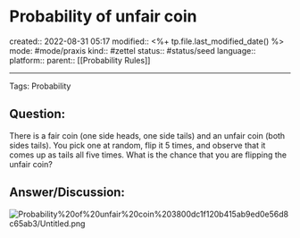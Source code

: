# Probability of unfair coin
created:: 2022-08-31 05:17
modified:: <%+ tp.file.last_modified_date() %>
mode: #mode/praxis 
kind:: #zettel 
status:: #status/seed
language:: 
platform::
parent:: [[Probability Rules]]
***

Tags: Probability

## Question:

There is a fair coin (one side heads, one side tails) and an unfair coin (both sides tails). You pick one at random, flip it 5 times, and observe that it comes up as tails all five times. What is the chance that you are flipping the unfair coin?

## Answer/Discussion:

![Probability%20of%20unfair%20coin%203800dc1f120b415ab9ed0e56d8c65ab3/Untitled.png](Untitled%2022.png)